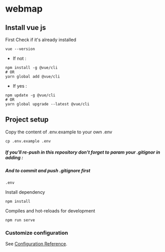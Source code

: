 # webmap

## Install vue js

First Check if it's already installed

```shell
vue --version
```

- If not :

```shell
npm install -g @vue/cli
# OR
yarn global add @vue/cli
```

- If yes :

```shell
npm update -g @vue/cli
# OR
yarn global upgrade --latest @vue/cli
```

## Project setup

Copy the content of .env.example to your own .env

```shell
cp .env.example .env
```



##### If you'll re-push in this repository don't forget to param your .gitignor in adding  :

##### And to commit and push .gitignore first

```shell
.env
```



Install dependency

```shell
npm install
```

Compiles and hot-reloads for development

```
npm run serve
```

### Customize configuration
See [Configuration Reference](https://cli.vuejs.org/config/).
